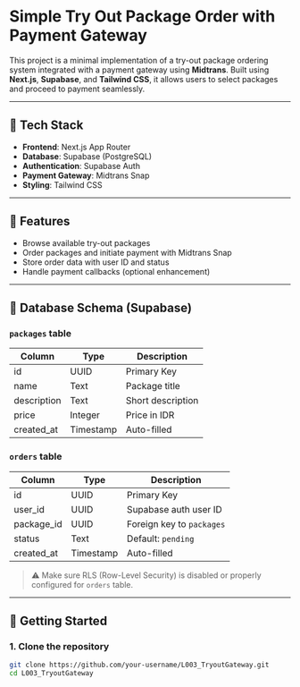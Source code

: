 # Simple Try Out Package Order with Payment Gateway

This project is a minimal implementation of a try-out package ordering system integrated with a payment gateway using **Midtrans**. Built using **Next.js**, **Supabase**, and **Tailwind CSS**, it allows users to select packages and proceed to payment seamlessly.

---

## 🔧 Tech Stack

- **Frontend**: Next.js App Router
- **Database**: Supabase (PostgreSQL)
- **Authentication**: Supabase Auth
- **Payment Gateway**: Midtrans Snap
- **Styling**: Tailwind CSS

---

## 🧩 Features

- Browse available try-out packages
- Order packages and initiate payment with Midtrans Snap
- Store order data with user ID and status
- Handle payment callbacks (optional enhancement)

---

## 🧪 Database Schema (Supabase)

### `packages` table

| Column      | Type     | Description             |
|-------------|----------|-------------------------|
| id          | UUID     | Primary Key             |
| name        | Text     | Package title           |
| description | Text     | Short description       |
| price       | Integer  | Price in IDR            |
| created_at  | Timestamp| Auto-filled             |

### `orders` table

| Column      | Type     | Description                 |
|-------------|----------|-----------------------------|
| id          | UUID     | Primary Key                 |
| user_id     | UUID     | Supabase auth user ID       |
| package_id  | UUID     | Foreign key to `packages`   |
| status      | Text     | Default: `pending`          |
| created_at  | Timestamp| Auto-filled                 |

> ⚠️ Make sure RLS (Row-Level Security) is disabled or properly configured for `orders` table.

---

## 🚀 Getting Started

### 1. Clone the repository

```bash
git clone https://github.com/your-username/L003_TryoutGateway.git
cd L003_TryoutGateway

